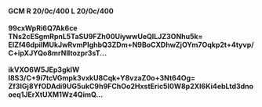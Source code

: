 #### GCM R 20/0c/400 L 20/0c/400
**99cxWpRi6Q7Ak6ce**<br/>**TNs2cESgmRpnL5TaSU9FZh00UiywwUeQlLJZ3ONhu5k=**<br/>**ElZf46dpilMUkJwRvmPIghbQ3ZDm+N9BoCXDhwZjOYm7Oqkp2t+4tyvp/C+ipXJYQo8mrNIItozpr3sT...**<br/><br/>
**ikVXO6W5JEp3gklW**<br/>**I8S3/C+9i7tcVGmpk3vxkU8Cqk+Y8vzaZ0o+3Nt64Og=**<br/>**Zf3IGj8YfODAdi9UG5ukC9h9FChOo2HxstEric5I0W8p2Xl6Ki4ebLtd3dnooeq1JErXtUXM1Wz4QimQ...**